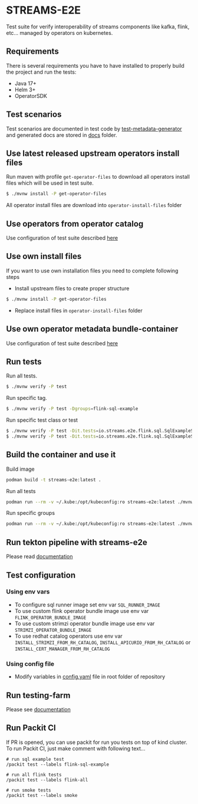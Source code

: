 # STREAMS-E2E

Test suite for verify interoperability of streams components like kafka, flink, etc... managed by operators on kubernetes.

## Requirements
There is several requirements you have to have installed to properly build the project and run the tests:
- Java 17+
- Helm 3+
- OperatorSDK

## Test scenarios
Test scenarios are documented in test code by [test-metadata-generator](https://github.com/skodjob/test-metadata-generator) and generated docs are stored in [docs](docs) folder.

## Use latest released upstream operators install files
Run maven with profile `get-operator-files` to download all operators install files which will be used in test suite.

```bash
$ ./mvnw install -P get-operator-files
```
All operator install files are download into `operator-install-files` folder

## Use operators from operator catalog
Use configuration of test suite described [here](#test-configuration)

## Use own install files
If you want to use own installation files you need to complete following steps

* Install upstream files to create proper structure
```bash
$ ./mvnw install -P get-operator-files
```

* Replace install files in `operator-install-files` folder

## Use own operator metadata bundle-container
Use configuration of test suite described [here](#test-configuration)

## Run tests
Run all tests.
```bash
$ ./mvnw verify -P test
```

Run specific tag.
```bash
$ ./mvnw verify -P test -Dgroups=flink-sql-example
```

Run specific test class or test
```bash
$ ./mvnw verify -P test -Dit.tests=io.streams.e2e.flink.sql.SqlExampleST
$ ./mvnw verify -P test -Dit.tests=io.streams.e2e.flink.sql.SqlExampleST#testRecommendationApp
```

## Build the container and use it
Build image
```bash
podman build -t streams-e2e:latest .
```

Run all tests
```bash
podman run --rm -v ~/.kube:/opt/kubeconfig:ro streams-e2e:latest ./mvnw verify -Ptest
```

Run specific groups
```bash
podman run --rm -v ~/.kube:/opt/kubeconfig:ro streams-e2e:latest ./mvnw verify -Ptest -Dgroups=flink-sql-example
```

## Run tekton pipeline with streams-e2e
Please read [documentation](tekton/README.md)


## Test configuration
### Using env vars
- To configure sql runner image set env var `SQL_RUNNER_IMAGE`
- To use custom flink operator bundle image use env var `FLINK_OPERATOR_BUNDLE_IMAGE`
- To use custom strimzi operator bundle image use env var `STRIMZI_OPERATOR_BUNDLE_IMAGE`
- To use redhat catalog operators use env var `INSTALL_STRIMZI_FROM_RH_CATALOG`, `INSTALL_APICURIO_FROM_RH_CATALOG` or `INSTALL_CERT_MANAGER_FROM_RH_CATALOG`

### Using config file
- Modify variables in [config.yaml](config.yaml) file in root folder of repository

## Run testing-farm
Please see [documentation](tmt/README.md)

## Run Packit CI
If PR is opened, you can use packit for run you tests on top of kind cluster.
To run Packit CI, just make comment with following text...
```
# run sql example test
/packit test --labels flink-sql-example

# run all flink tests
/packit test --labels flink-all

# run smoke tests
/packit test --labels smoke
```
